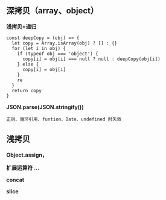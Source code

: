 ## 深拷贝（array、object）
  **浅拷贝+递归**
  ```
  const deepCopy = (obj) => {
    let copy = Array.isArray(obj) ? [] : {}
    for (let i in obj) {
      if (typeof obj === 'object') {
        copy[i] = obj[i] === null ? null : deepCopy(obj[i])
      } else {
        copy[i] = obj[i]
      }
      re
    }
    return copy
  }
  ```
  **JSON.parse(JSON.stringify())**

  `正则、循环引用、funtion、Date、undefined 时失效`
## 浅拷贝
  **Object.assign，**

  **扩展运算符 ...**
  
  **concat**

  **slice**